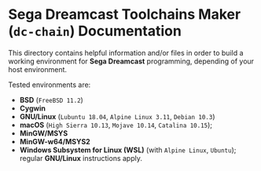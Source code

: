 # Sega Dreamcast Toolchains Maker (`dc-chain`) Documentation #

This directory contains helpful information and/or files in order to build a
working environment for **Sega Dreamcast** programming, depending of your host
environment.

Tested environments are:

- **BSD** (`FreeBSD 11.2`)
- **Cygwin**
- **GNU/Linux** (`Lubuntu 18.04`, `Alpine Linux 3.11`, `Debian 10.3`)
- **macOS** (`High Sierra 10.13`, `Mojave 10.14`, `Catalina 10.15`);
- **MinGW/MSYS**
- **MinGW-w64/MSYS2**
- **Windows Subsystem for Linux (WSL)** (with `Alpine Linux`, `Ubuntu`); regular
  **GNU/Linux** instructions apply.
